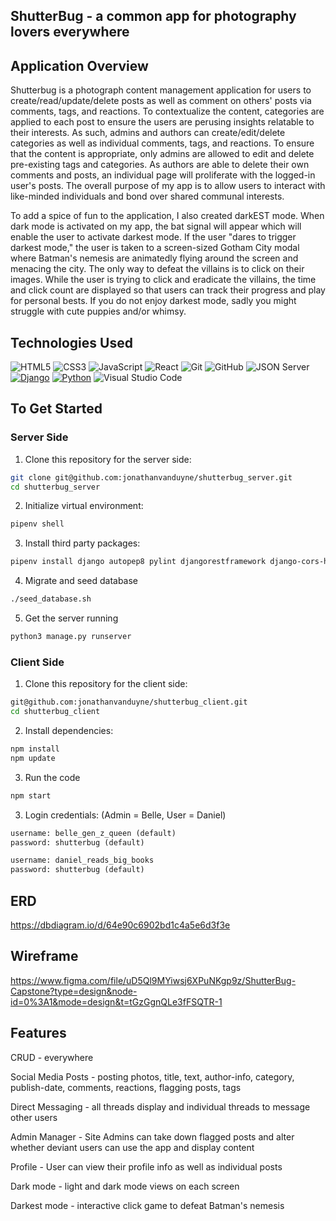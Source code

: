 ## ShutterBug - a common app for photography lovers everywhere

## Application Overview
Shutterbug is a photograph content management application for users to create/read/update/delete posts as well as comment on others' posts via comments, tags, and reactions. To contextualize the content, categories are applied to each post to ensure the users are perusing insights relatable to their interests. As such, admins and authors can create/edit/delete categories as well as individual comments, tags, and reactions. To ensure that the content is appropriate, only admins are allowed to edit and delete pre-existing tags and categories. As authors are able to delete their own comments and posts, an individual page will proliferate with the logged-in user's posts. The overall purpose of my app is to allow users to interact with like-minded individuals and bond over shared communal interests.

To add a spice of fun to the application, I also created darkEST mode. When dark mode is activated on my app, the bat signal will appear which will enable the user to activate darkest mode. If the user "dares to trigger darkest mode," the user is taken to a screen-sized Gotham City modal where Batman's nemesis are animatedly flying around the screen and menacing the city. The only way to defeat the villains is to click on their images. While the user is trying to click and eradicate the villains, the time and click count are displayed so that users can track their progress and play for personal bests. If you do not enjoy darkest mode, sadly you might struggle with cute puppies and/or whimsy.

## Technologies Used

![HTML5](https://img.shields.io/badge/html5%20-%23E34F26.svg?&style=for-the-badge&logo=html5&logoColor=white) ![CSS3](https://img.shields.io/badge/css3%20-%231572B6.svg?&style=for-the-badge&logo=css3&logoColor=white) ![JavaScript](https://img.shields.io/badge/javascript%20-%23323330.svg?&style=for-the-badge&logo=javascript&logoColor=%23F7DF1E) ![React](https://img.shields.io/badge/react%20-%2320232a.svg?&style=for-the-badge&logo=react&logoColor=%2361DAFB) ![Git](https://img.shields.io/badge/git%20-%23F05033.svg?&style=for-the-badge&logo=git&logoColor=white) ![GitHub](https://img.shields.io/badge/github%20-%23121011.svg?&style=for-the-badge&logo=github&logoColor=white) ![JSON Server](https://img.shields.io/badge/JSON_Server%20-%232a2e2a.svg?&style=for-the-badge&logo=JSON&logoColor=white) 
[![Django](https://img.shields.io/badge/Django%20-%23092E20.svg?&style=for-the-badge&logo=django&logoColor=white)](https://www.djangoproject.com/)
[![Python](https://img.shields.io/badge/Python%20-%233776AB.svg?&style=for-the-badge&logo=python&logoColor=white)](https://www.python.org/) 
![Visual Studio Code](https://img.shields.io/badge/VSCode%20-%23007ACC.svg?&style=for-the-badge&logo=visual-studio-code&logoColor=white)

## To Get Started

### Server Side
1. Clone this repository for the server side:
```sh
git clone git@github.com:jonathanvanduyne/shutterbug_server.git
cd shutterbug_server
```

2. Initialize virtual environment:
```sh
pipenv shell
```

3. Install third party packages:
```sh
pipenv install django autopep8 pylint djangorestframework django-cors-headers pylint-django
```

4. Migrate and seed database
```sh
./seed_database.sh
```

5. Get the server running
```sh
python3 manage.py runserver
```

### Client Side
1. Clone this repository for the client side:
```sh
git@github.com:jonathanvanduyne/shutterbug_client.git
cd shutterbug_client
```
2. Install dependencies: 
```sh
npm install
npm update
```
3. Run the code 
```sh
npm start
```
3. Login credentials: (Admin = Belle, User = Daniel)
```txt
username: belle_gen_z_queen (default)
password: shutterbug (default)
```
```txt
username: daniel_reads_big_books
password: shutterbug (default)
```

## ERD
https://dbdiagram.io/d/64e90c6902bd1c4a5e6d3f3e

## Wireframe
https://www.figma.com/file/uD5Ql9MYiwsj6XPuNKgp9z/ShutterBug-Capstone?type=design&node-id=0%3A1&mode=design&t=tGzGgnQLe3fFSQTR-1

## Features
<p>CRUD - everywhere</p>
<p>Social Media Posts - posting photos, title, text, author-info, category, publish-date, comments, reactions, flagging posts, tags</p>
<p>Direct Messaging - all threads display and individual threads to message other users</p>
<p>Admin Manager - Site Admins can take down flagged posts and alter whether deviant users can use the app and display content</p>
<p>Profile - User can view their profile info as well as individual posts</p>
<p>Dark mode - light and dark mode views on each screen</p>
<p>Darkest mode - interactive click game to defeat Batman's nemesis</p>
